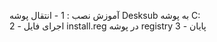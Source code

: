 آموزش نصب : 
1 - انتقال پوشه Desksub به پوشه C:\
2 - اجرای فایل install.reg در پوشه registry
3 - پایان
